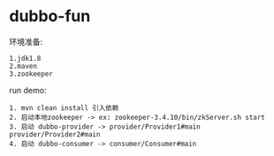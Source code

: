 # dubbo-fun


环境准备:
```text
1.jdk1.8
2.maven
3.zookeeper
```
run demo:
```text
1. mvn clean install 引入依赖
2. 启动本地zookeeper -> ex: zookeeper-3.4.10/bin/zkServer.sh start
3. 启动 dubbo-provider -> provider/Provider1#main provider/Provider2#main
4. 启动 dubbo-consumer -> consumer/Consumer#main
```

